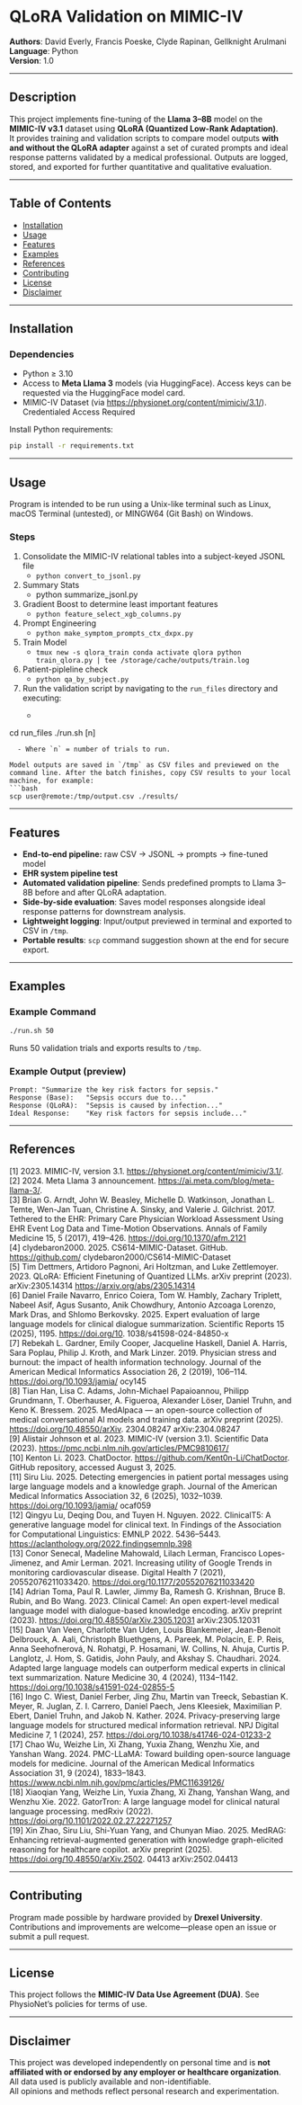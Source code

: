 # QLoRA Validation on MIMIC-IV

**Authors**: David Everly, Francis Poeske, Clyde Rapinan, Gellknight Arulmani  
**Language**: Python  
**Version**: 1.0  

---

## Description
This project implements fine-tuning of the **Llama 3–8B** model on the **MIMIC-IV v3.1** dataset using **QLoRA (Quantized Low-Rank Adaptation)**.  
It provides training and validation scripts to compare model outputs **with and without the QLoRA adapter** against a set of curated prompts and ideal response patterns validated by a medical professional. Outputs are logged, stored, and exported for further quantitative and qualitative evaluation.

---

## Table of Contents
- [Installation](#installation)
- [Usage](#usage)
- [Features](#features)
- [Examples](#examples)
- [References](#references)
- [Contributing](#contributing)
- [License](#license)
- [Disclaimer](#disclaimer)

---

## Installation
### Dependencies
- Python ≥ 3.10  
- Access to **Meta Llama 3** models (via HuggingFace). Access keys can be requested via the HuggingFace model card.
- MIMIC-IV Dataset (via https://physionet.org/content/mimiciv/3.1/). Credentialed Access Required

Install Python requirements:
```bash
pip install -r requirements.txt
```

---

## Usage
Program is intended to be run using a Unix-like terminal such as Linux, macOS Terminal (untested), or MINGW64 (Git Bash) on Windows.

### Steps

1. Consolidate the MIMIC-IV relational tables into a subject-keyed JSONL file
   - `python convert_to_jsonl.py`
2. Summary Stats
   - python summarize_jsonl.py
3. Gradient Boost to determine least important features
   - `python feature_select_xgb_columns.py`
4. Prompt Engineering
   - `python make_symptom_prompts_ctx_dxpx.py`
5. Train Model
   - `tmux new -s qlora_train
conda activate qlora
python train_qlora.py | tee /storage/cache/outputs/train.log`
6. Patient-pipleline check
   - `python qa_by_subject.py`
7. Run the validation script by navigating to the `run_files` directory and executing:
   - ```bash
  cd run_files
./run.sh [n]
```
  - Where `n` = number of trials to run.

Model outputs are saved in `/tmp` as CSV files and previewed on the command line. After the batch finishes, copy CSV results to your local machine, for example:
```bash
scp user@remote:/tmp/output.csv ./results/
```

---

## Features
- **End-to-end pipeline:** raw CSV -> JSONL -> prompts -> fine-tuned model
- **EHR system pipeline test**
- **Automated validation pipeline**: Sends predefined prompts to Llama 3–8B before and after QLoRA adaptation.
- **Side-by-side evaluation**: Saves model responses alongside ideal response patterns for downstream analysis.
- **Lightweight logging**: Input/output previewed in terminal and exported to CSV in `/tmp`.
- **Portable results**: `scp` command suggestion shown at the end for secure export.

---

## Examples
### Example Command
```bash
./run.sh 50
```
Runs 50 validation trials and exports results to `/tmp`.

### Example Output (preview)
```text
Prompt: "Summarize the key risk factors for sepsis."
Response (Base):   "Sepsis occurs due to..."
Response (QLoRA):  "Sepsis is caused by infection..."
Ideal Response:    "Key risk factors for sepsis include..."
```

---

## References
[1] 2023. MIMIC-IV, version 3.1. https://physionet.org/content/mimiciv/3.1/.  
[2] 2024. Meta Llama 3 announcement. https://ai.meta.com/blog/meta-llama-3/.  
[3] Brian G. Arndt, John W. Beasley, Michelle D. Watkinson, Jonathan L. Temte,
Wen-Jan Tuan, Christine A. Sinsky, and Valerie J. Gilchrist. 2017. Tethered to the
EHR: Primary Care Physician Workload Assessment Using EHR Event Log Data
and Time-Motion Observations. Annals of Family Medicine 15, 5 (2017), 419–426.
https://doi.org/10.1370/afm.2121  
[4] clydebaron2000. 2025. CS614-MIMIC-Dataset. GitHub. https://github.com/
clydebaron2000/CS614-MIMIC-Dataset  
[5] Tim Dettmers, Artidoro Pagnoni, Ari Holtzman, and Luke Zettlemoyer. 2023.
QLoRA: Efficient Finetuning of Quantized LLMs. arXiv preprint (2023).
arXiv:2305.14314 https://arxiv.org/abs/2305.14314  
[6] Daniel Fraile Navarro, Enrico Coiera, Tom W. Hambly, Zachary Triplett, Nabeel
Asif, Agus Susanto, Anik Chowdhury, Antonio Azcoaga Lorenzo, Mark Dras, and
Shlomo Berkovsky. 2025. Expert evaluation of large language models for clinical
dialogue summarization. Scientific Reports 15 (2025), 1195. https://doi.org/10.
1038/s41598-024-84850-x  
[7] Rebekah L. Gardner, Emily Cooper, Jacqueline Haskell, Daniel A. Harris, Sara
Poplau, Philip J. Kroth, and Mark Linzer. 2019. Physician stress and burnout:
the impact of health information technology. Journal of the American Medical
Informatics Association 26, 2 (2019), 106–114. https://doi.org/10.1093/jamia/
ocy145  
[8] Tian Han, Lisa C. Adams, John-Michael Papaioannou, Philipp Grundmann, T.
Oberhauser, A. Figueroa, Alexander Löser, Daniel Truhn, and Keno K. Bressem.
2025. MedAlpaca — an open-source collection of medical conversational AI
models and training data. arXiv preprint (2025). https://doi.org/10.48550/arXiv.
2304.08247 arXiv:2304.08247  
[9] Alistair Johnson et al. 2023. MIMIC-IV (version 3.1). Scientific Data (2023).
https://pmc.ncbi.nlm.nih.gov/articles/PMC9810617/  
[10] Kenton Li. 2023. ChatDoctor. https://github.com/Kent0n-Li/ChatDoctor. GitHub
repository, accessed August 3, 2025.  
[11] Siru Liu. 2025. Detecting emergencies in patient portal messages using large
language models and a knowledge graph. Journal of the American Medical
Informatics Association 32, 6 (2025), 1032–1039. https://doi.org/10.1093/jamia/
ocaf059  
[12] Qingyu Lu, Deqing Dou, and Tuyen H. Nguyen. 2022. ClinicalT5: A generative
language model for clinical text. In Findings of the Association for Computational
Linguistics: EMNLP 2022. 5436–5443. https://aclanthology.org/2022.findingsemnlp.398  
[13] Conor Senecal, Madeline Mahowald, Lilach Lerman, Francisco Lopes-Jimenez,
and Amir Lerman. 2021. Increasing utility of Google Trends in monitoring
cardiovascular disease. Digital Health 7 (2021), 20552076211033420.
https://doi.org/10.1177/20552076211033420  
[14] Adrian Toma, Paul R. Lawler, Jimmy Ba, Ramesh G. Krishnan, Bruce B. Rubin,
and Bo Wang. 2023. Clinical Camel: An open expert-level medical language
model with dialogue-based knowledge encoding. arXiv preprint (2023).
https://doi.org/10.48550/arXiv.2305.12031 arXiv:2305.12031  
[15] Daan Van Veen, Charlotte Van Uden, Louis Blankemeier, Jean-Benoit Delbrouck,
A. Aali, Christoph Bluethgens, A. Pareek, M. Polacin, E. P. Reis, Anna Seehofnerová, N. Rohatgi, P. Hosamani, W. Collins, N. Ahuja, Curtis P. Langlotz, J.
Hom, S. Gatidis, John Pauly, and Akshay S. Chaudhari. 2024. Adapted large language models can outperform medical experts in clinical text summarization. Nature Medicine 30, 4 (2024), 1134–1142. https://doi.org/10.1038/s41591-024-02855-5  
[16] Ingo C. Wiest, Daniel Ferber, Jing Zhu, Martin van Treeck, Sebastian K. Meyer,
R. Juglan, Z. I. Carrero, Daniel Paech, Jens Kleesiek, Maximilian P. Ebert, Daniel
Truhn, and Jakob N. Kather. 2024. Privacy-preserving large language models for
structured medical information retrieval. NPJ Digital Medicine 7, 1 (2024), 257.
https://doi.org/10.1038/s41746-024-01233-2  
[17] Chao Wu, Weizhe Lin, Xi Zhang, Yuxia Zhang, Wenzhu Xie, and Yanshan Wang.
2024. PMC-LLaMA: Toward building open-source language models for medicine.
Journal of the American Medical Informatics Association 31, 9 (2024), 1833–1843.
https://www.ncbi.nlm.nih.gov/pmc/articles/PMC11639126/  
[18] Xiaoqian Yang, Weizhe Lin, Yuxia Zhang, Xi Zhang, Yanshan Wang, and Wenzhu
Xie. 2022. GatorTron: A large language model for clinical natural language
processing. medRxiv (2022). https://doi.org/10.1101/2022.02.27.22271257  
[19] Xin Zhao, Siru Liu, Shi-Yuan Yang, and Chunyan Miao. 2025. MedRAG: Enhancing
retrieval-augmented generation with knowledge graph-elicited reasoning for
healthcare copilot. arXiv preprint (2025). https://doi.org/10.48550/arXiv.2502.
04413 arXiv:2502.04413

---

## Contributing
Program made possible by hardware provided by **Drexel University**. Contributions and improvements are welcome—please open an issue or submit a pull request.

---

## License
This project follows the **MIMIC-IV Data Use Agreement (DUA)**. See PhysioNet’s policies for terms of use.

---

## Disclaimer
This project was developed independently on personal time and is **not affiliated with or endorsed by any employer or healthcare organization**.  
All data used is publicly available and non-identifiable.  
All opinions and methods reflect personal research and experimentation.



